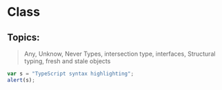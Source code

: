 # Class
## Topics:
> Any, Unknow, Never Types,
> intersection type,
> interfaces,
> Structural typing,
> fresh and stale objects
> 

```javascript
var s = "TypeScript syntax highlighting";
alert(s);
```

